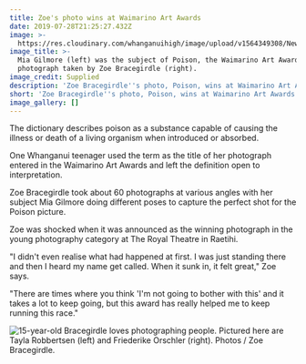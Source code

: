 ```yaml
---
title: Zoe's photo wins at Waimarino Art Awards
date: 2019-07-28T21:25:27.432Z
image: >-
  https://res.cloudinary.com/whanganuihigh/image/upload/v1564349308/News/Zoe_Bracegirdle_Photo_win_Chron_29.7.19.jpg
image_title: >-
  Mia Gilmore (left) was the subject of Poison, the Waimarino Art Award winning
  photograph taken by Zoe Bracegirdle (right).
image_credit: Supplied
description: 'Zoe Bracegirdle''s photo, Poison, wins at Waimarino Art Awards.'
short: 'Zoe Bracegirdle''s photo, Poison, wins at Waimarino Art Awards.'
image_gallery: []
---
```

The dictionary describes poison as a substance capable of causing the illness or death of a living organism when introduced or absorbed.

One Whanganui teenager used the term as the title of her photograph entered in the Waimarino Art Awards and left the definition open to interpretation.

Zoe Bracegirdle took about 60 photographs at various angles with her subject Mia Gilmore doing different poses to capture the perfect shot for the Poison picture.

Zoe was shocked when it was announced as the winning photograph in the young photography category at The Royal Theatre in Raetihi.

"I didn't even realise what had happened at first. I was just standing there and then I heard my name get called. When it sunk in, it felt great," Zoe says.

"There are times where you think 'I'm not going to bother with this' and it takes a lot to keep going, but this award has really helped me to keep running this race."

![](https://res.cloudinary.com/whanganuihigh/image/upload/v1564349309/News/Zoe_Bracegirdle_Photo_win_2._Chron_29.7.19.jpg "15-year-old Bracegirdle loves photographing people. Pictured here are Tayla Robbertsen (left) and Friederike Orschler (right).  Photos / Zoe Bracegirdle.")
